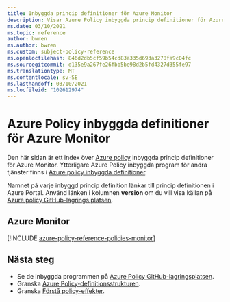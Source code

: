 ```yaml
---
title: Inbyggda princip definitioner för Azure Monitor
description: Visar Azure Policy inbyggda princip definitioner för Azure Monitor. Dessa inbyggda princip definitioner tillhandahåller vanliga metoder för att hantera dina Azure-resurser.
ms.date: 03/10/2021
ms.topic: reference
author: bwren
ms.author: bwren
ms.custom: subject-policy-reference
ms.openlocfilehash: 846d2db5cf59b54cd83a335d693a3278fa9c04fc
ms.sourcegitcommit: d135e9a267fe26fbb5be98d2b5fd4327d355fe97
ms.translationtype: MT
ms.contentlocale: sv-SE
ms.lasthandoff: 03/10/2021
ms.locfileid: "102612974"
---
```

# <a name="azure-policy-built-in-definitions-for-azure-monitor"></a>Azure Policy inbyggda definitioner för Azure Monitor

Den här sidan är ett index över [Azure policy](../governance/policy/overview.md) inbyggda princip definitioner för Azure Monitor. Ytterligare Azure Policy inbyggda program för andra tjänster finns i [Azure policy inbyggda definitioner](../governance/policy/samples/built-in-policies.md).

Namnet på varje inbyggd princip definition länkar till princip definitionen i Azure Portal. Använd länken i kolumnen **version** om du vill visa källan på [Azure policy GitHub-lagrings platsen](https://github.com/Azure/azure-policy).

## <a name="azure-monitor"></a>Azure Monitor

[!INCLUDE [azure-policy-reference-policies-monitor](../../includes/policy/reference/bycat/policies-monitoring.md)]

## <a name="next-steps"></a>Nästa steg

- Se de inbyggda programmen på [Azure Policy GitHub-lagringsplatsen](https://github.com/Azure/azure-policy).
- Granska [Azure Policy-definitionsstrukturen](../governance/policy/concepts/definition-structure.md).
- Granska [Förstå policy-effekter](../governance/policy/concepts/effects.md).
